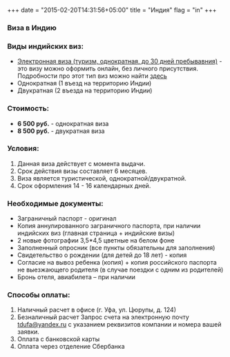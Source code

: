 +++
date = "2015-02-20T14:31:56+05:00"
title = "Индия"
flag = "in"
+++
### Виза в Индию

### Виды индийских виз:

* [Электронная виза (туризм, однократная, до 30 дней пребывавния)](/online/india/) - это визу можно оформить онлайн, без личного присутствия. Подробности про этот тип виз можно найти [здесь](/online/india/)
* Однократная (1 въезд на территорию Индии)
* Двукратная (2 въезда на территорию Индии)

### Стоимость:

* **6 500 руб.** - однократная виза
* **8 500 руб.** - двукратная виза

### Условия:

1. Данная виза действует с момента выдачи.
2. Срок действия визы составляет 6 месяцев.
3. Виза является туристической, однократной/двукратной.
4. Срок оформления 14 - 16 календарных дней.


### Необходимые документы:

* Заграничный паспорт - оригинал
* Копия аннулированного заграничного паспорта, при наличии индийских виз (главная страница + индийские визы)
* 2 новые фотографии 3,5*4,5 цветные на белом фоне
* Заполненный опросник (все пункты обязательны для заполнения)
* Свидетельство о рождении (для детей до 18 лет) - копия
* Согласие на вывоз ребенка (копия) + копия российского паспорта не выезжающего родителя (в случае поездки с одним из родителей)
* Бронь отеля, авиабилета – при наличии




### Способы оплаты:

1. Наличный расчет в офисе (г. Уфа, ул. Цюрупы, д. 124)
2. Безналичный расчет
Запрос счета на электронную почту tdufa@yandex.ru  с указанием реквизитов компании и номера вашей заявки.
3. Оплата с банковской карты
4. Оплата через отделение Сбербанка

